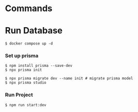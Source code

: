 # Commands

# Run Database

```
$ docker compose up -d
```

### Set up prisma

```
$ npm install prisma --save-dev
$ npx prisma init

$ npx prisma migrate dev --name init # migrate prisma model
$ npx prisma studio
```

### Run Project

```
$ npm run start:dev
```
